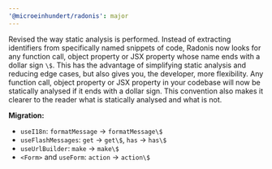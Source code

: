 ```yaml
---
'@microeinhundert/radonis': major
---
```


Revised the way static analysis is performed. Instead of extracting identifiers from specifically named snippets of code, Radonis now looks for any function call, object property or JSX property whose name ends with a dollar sign `\$`. This has the advantage of simplifying static analysis and reducing edge cases, but also gives you, the developer, more flexibility. Any function call, object property or JSX property in your codebase will now be statically analysed if it ends with a dollar sign. This convention also makes it clearer to the reader what is statically analysed and what is not.

**Migration:**
- `useI18n`: `formatMessage` -> `formatMessage\$`
- `useFlashMessages`: `get` -> `get\$`, `has` -> `has\$`
- `useUrlBuilder`: `make` -> `make\$`
- `<Form>` and `useForm`: `action` -> `action\$`
